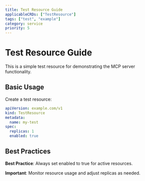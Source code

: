 ```yaml
---
title: Test Resource Guide
applicableCRDs: ["TestResource"]
tags: ["test", "example"]
category: service
priority: 5
---
```


# Test Resource Guide

This is a simple test resource for demonstrating the MCP server functionality.

## Basic Usage

Create a test resource:

```yaml
apiVersion: example.com/v1
kind: TestResource
metadata:
  name: my-test
spec:
  replicas: 1
  enabled: true
```

## Best Practices

**Best Practice**: Always set enabled to true for active resources.

**Important**: Monitor resource usage and adjust replicas as needed.